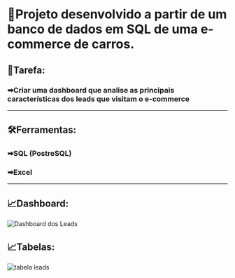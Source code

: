 # 💼Projeto desenvolvido a partir de um banco de dados em SQL de uma e-commerce de carros.

## 🧾Tarefa:
### ➡Criar uma dashboard que analise as principais características dos leads que visitam o e-commerce
---
## 🛠Ferramentas:
### ➡SQL (PostreSQL)
### ➡Excel
---

## 📈Dashboard:
![Dashboard dos Leads](https://user-images.githubusercontent.com/107582543/236354395-ed674150-df9f-4f8d-9831-538ad9cc363a.png)


## 📈Tabelas:
![tabela leads](https://user-images.githubusercontent.com/107582543/236354422-cc1c1d77-933c-42de-9251-a64cab5561f1.png)
